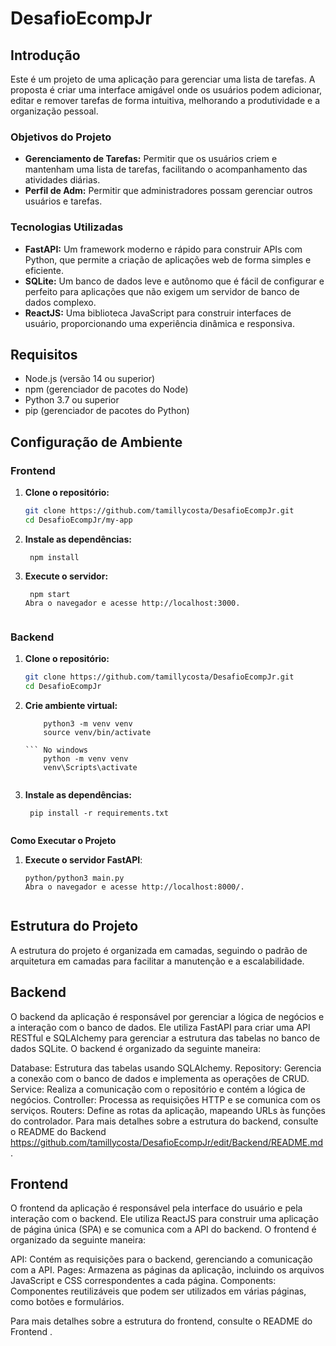 # DesafioEcompJr

## Introdução

Este é um projeto de uma aplicação para gerenciar uma lista de tarefas. A proposta é criar uma interface amigável onde os usuários podem adicionar, editar e remover tarefas de forma intuitiva, melhorando a produtividade e a organização pessoal.

### Objetivos do Projeto

- **Gerenciamento de Tarefas:** Permitir que os usuários criem e mantenham uma lista de tarefas, facilitando o acompanhamento das atividades diárias.
- **Perfil de Adm:** Permitir que administradores possam gerenciar outros usuários e tarefas.

### Tecnologias Utilizadas

- **FastAPI:** Um framework moderno e rápido para construir APIs com Python, que permite a criação de aplicações web de forma simples e eficiente.
- **SQLite:** Um banco de dados leve e autônomo que é fácil de configurar e perfeito para aplicações que não exigem um servidor de banco de dados complexo.
- **ReactJS:** Uma biblioteca JavaScript para construir interfaces de usuário, proporcionando uma experiência dinâmica e responsiva.

## Requisitos

- Node.js (versão 14 ou superior)
- npm (gerenciador de pacotes do Node)
- Python 3.7 ou superior
- pip (gerenciador de pacotes do Python)

## Configuração de Ambiente 

### Frontend 

1. **Clone o repositório:**

   ```bash
   git clone https://github.com/tamillycosta/DesafioEcompJr.git
   cd DesafioEcompJr/my-app

2. **Instale as dependências:**
   ```
    npm install
   
3. **Execute o servidor:**
   ```
    npm start
   Abra o navegador e acesse http://localhost:3000.


### Backend

1. **Clone o repositório:**

   ```bash
   git clone https://github.com/tamillycosta/DesafioEcompJr.git
   cd DesafioEcompJr

2. **Crie ambiente virtual:**

    ``` No linux
        python3 -m venv venv
        source venv/bin/activate
    
    ``` No windows
        python -m venv venv
        venv\Scripts\activate


3. **Instale as dependências:**
     ```
      pip install -r requirements.txt


**Como Executar o Projeto**

1. **Execute o servidor FastAPI**:
    ```
    python/python3 main.py
    Abra o navegador e acesse http://localhost:8000/.


## Estrutura do Projeto
A estrutura do projeto é organizada em camadas, seguindo o padrão de arquitetura em camadas para facilitar a manutenção e a escalabilidade.

## Backend
O backend da aplicação é responsável por gerenciar a lógica de negócios e a interação com o banco de dados. Ele utiliza FastAPI para criar uma API RESTful e SQLAlchemy para gerenciar a estrutura das tabelas no banco de dados SQLite. O backend é organizado da seguinte maneira:

Database: Estrutura das tabelas usando SQLAlchemy.
Repository: Gerencia a conexão com o banco de dados e implementa as operações de CRUD.
Service: Realiza a comunicação com o repositório e contém a lógica de negócios.
Controller: Processa as requisições HTTP e se comunica com os serviços.
Routers: Define as rotas da aplicação, mapeando URLs às funções do controlador.
Para mais detalhes sobre a estrutura do backend, consulte o README do Backend https://github.com/tamillycosta/DesafioEcompJr/edit/Backend/README.md.

## Frontend
O frontend da aplicação é responsável pela interface do usuário e pela interação com o backend. Ele utiliza ReactJS para construir uma aplicação de página única (SPA) e se comunica com a API do backend. O frontend é organizado da seguinte maneira:

API: Contém as requisições para o backend, gerenciando a comunicação com a API.
Pages: Armazena as páginas da aplicação, incluindo os arquivos JavaScript e CSS correspondentes a cada página.
Components: Componentes reutilizáveis que podem ser utilizados em várias páginas, como botões e formulários.

Para mais detalhes sobre a estrutura do frontend, consulte o README do Frontend  .
  
     
